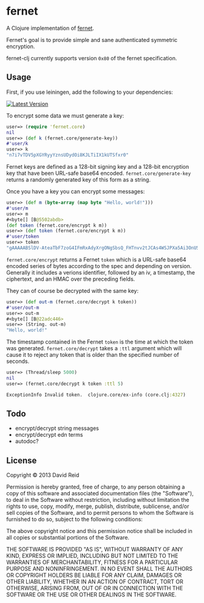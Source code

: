 # fernet

A Clojure implementation of [fernet](https://github.com/fernet/spec).

Fernet's goal is to provide simple and sane authenticated symmetric encryption.

fernet-clj currently supports version ``0x80`` of the fernet specification.

## Usage

First, if you use leiningen, add the following to your dependencies:

[![Latest Version](https://clojars.org/fernet/latest-version.svg)](https://clojars.org/fernet)

To encrypt some data we must generate a key:

```clojure
user=> (require 'fernet.core)
nil
user=> (def k (fernet.core/generate-key))
#'user/k
user=> k
"n7i7vTDV5pXGYRyyYznsUDydOi8KJLTiIX1kUTSfxr0"
```

Fernet keys are defined as a 128-bit signing key and a 128-bit encryption key
that have been URL-safe base64 encoded. ``fernet.core/generate-key`` returns a
randomly generated key of this form as a string.

Once you have a key you can encrypt some messages:

```clojure
user=> (def m (byte-array (map byte "Hello, world!")))
#'user/m
user=> m
#<byte[] [B@5502abdb>
(def token (fernet.core/encrypt k m))
user=> (def token (fernet.core/encrypt k m))
#'user/token
user=> token
"gAAAAABSlDV-AteaTbF7zoG4IFmRxAdyXrgONgSbsQ_FHTnvv2tJCAs4WSJPXa5Ai3OnUSqjSmjX5VH8Ka5G9EOXLaRw3Er5Qg"
```

``fernet.core/encrypt`` returns a Fernet `token` which is a URL-safe base64
encoded series of bytes according to the spec and depending on version.
Generally it includes a verions identifier, followed by an iv, a timestamp,
the ciphertext, and an HMAC over the preceding fields.

They can of course be decrypted with the same key:

```clojure
user=> (def out-m (fernet.core/decrypt k token))
#'user/out-m
user=> out-m
#<byte[] [B@22adc446>
user=> (String. out-m)
"Hello, world!"
```

The timestamp contained in the Fernet `token` is the time at which the token
was generated.  ``fernet.core/decrypt`` takes a ``:ttl`` argument which will
cause it to reject any token that is older than the specified number of
seconds.

```clojure
user=> (Thread/sleep 5000)
nil
user=> (fernet.core/decrypt k token :ttl 5)

ExceptionInfo Invalid token.  clojure.core/ex-info (core.clj:4327)
```

## Todo

* encrypt/decrypt string messages
* encrypt/decrypt edn terms
* autodoc?

## License

Copyright © 2013 David Reid

Permission is hereby granted, free of charge, to any person obtaining a copy
of this software and associated documentation files (the "Software"), to deal
in the Software without restriction, including without limitation the rights
to use, copy, modify, merge, publish, distribute, sublicense, and/or sell
copies of the Software, and to permit persons to whom the Software is
furnished to do so, subject to the following conditions:

The above copyright notice and this permission notice shall be included in
all copies or substantial portions of the Software.

THE SOFTWARE IS PROVIDED "AS IS", WITHOUT WARRANTY OF ANY KIND, EXPRESS OR
IMPLIED, INCLUDING BUT NOT LIMITED TO THE WARRANTIES OF MERCHANTABILITY,
FITNESS FOR A PARTICULAR PURPOSE AND NONINFRINGEMENT. IN NO EVENT SHALL THE
AUTHORS OR COPYRIGHT HOLDERS BE LIABLE FOR ANY CLAIM, DAMAGES OR OTHER
LIABILITY, WHETHER IN AN ACTION OF CONTRACT, TORT OR OTHERWISE, ARISING FROM,
OUT OF OR IN CONNECTION WITH THE SOFTWARE OR THE USE OR OTHER DEALINGS IN
THE SOFTWARE.

